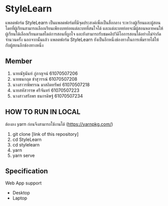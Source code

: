 # StyleLearn
แพลตฟอร์ม StyleLearn เป็นแพลตฟอร์มที่มีจุดประสงค์เพื่อเป็นสื่อกลาง
ระหว่างผู้เรียนและผู้สอน โดยที่ผู้เรียนสามารถเลือกเรียนเพียงบทย่อยแต่ละบทที่สนใจได้
และแต่ละบทย่อยจะมีผู้สอนหลายคนให้ผู้เรียนได้เลือกเรียนตามสไตล์การสอนที่ถูกใจ
และยังสามารถรับชมคลิปวิดีโอการสอนได้อย่างไม่จำกัดจำนวนครั้ง นอกจากนั้นแล้ว
แพลตฟอร์ม StyleLearn ยังเป็นอีกหนึ่งช่องทางในการเพิ่มรายได้ให้กับผู้สอนอีกช่องทางหนึ่ง
## Member
1. นายณัฐนันท์      ภู่กาญจน์  61070507206
2. นายธนกฤต       ขำสุวรรณ์  61070507208
3. นางสาวรพีพรรณ   มาสถิตทรัพย์ 61070507218
4. นายสหัสวรรษ     ศรีจันทร์ 61070507223
5. นางสาวสรัลพร    ธนกรดิษฐ์  61070507234
## HOW TO RUN IN LOCAL
ต้องลง yarn ก่อนจึงสามารถใช้งานได้ (https://yarnpkg.com/)
1. git clone [link of this repository]
2. cd StyleLearn
3. cd stylelearn
4. yarn
5. yarn serve
## Specification
Web App support
- Desktop
- Laptop
